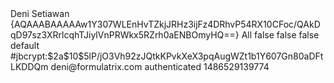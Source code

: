 <?xml version='1.0' encoding='UTF-8'?>
<user>
  <fullName>Deni Setiawan</fullName>
  <properties>
    <hudson.model.PaneStatusProperties>
      <collapsed/>
    </hudson.model.PaneStatusProperties>
    <jenkins.security.ApiTokenProperty>
      <apiToken>{AQAAABAAAAAw1Y307WLEnHvTZkjJRHz3ijFz4DRhvP54RX10CFoc/QAkDqD97sz3XRrlcqhTJiylVnPRWkx5RZrh0aENBOmyHQ==}</apiToken>
    </jenkins.security.ApiTokenProperty>
    <com.cloudbees.plugins.credentials.UserCredentialsProvider_-UserCredentialsProperty plugin="credentials@2.1.11">
      <domainCredentialsMap class="hudson.util.CopyOnWriteMap$Hash"/>
    </com.cloudbees.plugins.credentials.UserCredentialsProvider_-UserCredentialsProperty>
    <hudson.model.MyViewsProperty>
      <views>
        <hudson.model.AllView>
          <owner class="hudson.model.MyViewsProperty" reference="../../.."/>
          <name>All</name>
          <filterExecutors>false</filterExecutors>
          <filterQueue>false</filterQueue>
          <properties class="hudson.model.View$PropertyList"/>
        </hudson.model.AllView>
      </views>
    </hudson.model.MyViewsProperty>
    <hudson.search.UserSearchProperty>
      <insensitiveSearch>false</insensitiveSearch>
    </hudson.search.UserSearchProperty>
    <org.jenkinsci.plugins.displayurlapi.user.PreferredProviderUserProperty plugin="display-url-api@1.1.1">
      <providerId>default</providerId>
    </org.jenkinsci.plugins.displayurlapi.user.PreferredProviderUserProperty>
    <hudson.security.HudsonPrivateSecurityRealm_-Details>
      <passwordHash>#jbcrypt:$2a$10$5lP/jO3Vh92zJQtkKPvkXeX3pqAugWZt1b1Y607Gn80aDFtLKDDQm</passwordHash>
    </hudson.security.HudsonPrivateSecurityRealm_-Details>
    <hudson.tasks.Mailer_-UserProperty plugin="mailer@1.19">
      <emailAddress>deni@formulatrix.com</emailAddress>
    </hudson.tasks.Mailer_-UserProperty>
    <jenkins.security.LastGrantedAuthoritiesProperty>
      <roles>
        <string>authenticated</string>
      </roles>
      <timestamp>1486529139774</timestamp>
    </jenkins.security.LastGrantedAuthoritiesProperty>
  </properties>
</user>
